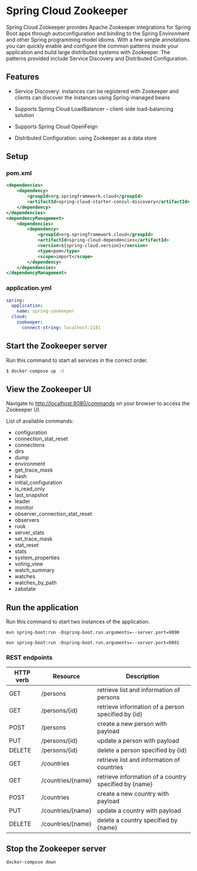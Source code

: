 # Spring Cloud Zookeeper

Spring Cloud Zookeeper provides Apache Zookeeper integrations for Spring Boot apps through autoconfiguration and binding to the Spring Environment and other Spring programming model idioms. With a few simple annotations you can quickly enable and configure the common patterns inside your application and build large distributed systems with Zookeeper. The patterns provided include Service Discovery and Distributed Configuration.

## Features

- Service Discovery: instances can be registered with Zookeeper and clients can discover the instances using Spring-managed beans

- Supports Spring Cloud LoadBalancer - client-side load-balancing solution

- Supports Spring Cloud OpenFeign

- Distributed Configuration: using Zookeeper as a data store

## Setup

### pom.xml

```xml
<dependencies>
    <dependency>
        <groupId>org.springframework.cloud</groupId>
        <artifactId>spring-cloud-starter-consul-discovery</artifactId>
    </dependency>
</dependencies>
<dependencyManagement>
    <dependencies>
        <dependency>
            <groupId>org.springframework.cloud</groupId>
            <artifactId>spring-cloud-dependencies</artifactId>
            <version>${spring-cloud.version}</version>
            <type>pom</type>
            <scope>import</scope>
        </dependency>
    </dependencies>
</dependencyManagement>
```

### application.yml

```yaml
spring:
  application:
    name: spring-zookeeper
  cloud:
    zookeeper:
      connect-string: localhost:2181
```

## Start the Zookeeper server

Run this command to start all services in the correct order.

```bash
$ docker-compose up -d
```

## View the Zookeeper UI

Navigate to [http://localhost:8080/commands](http://localhost:8080/commands) on your browser to access the Zookeeper UI.

List of available commands:

- configuration
- connection_stat_reset
- connections
- dirs
- dump
- environment
- get_trace_mask
- hash
- initial_configuration
- is_read_only
- last_snapshot
- leader
- monitor
- observer_connection_stat_reset
- observers
- ruok
- server_stats
- set_trace_mask
- stat_reset
- stats
- system_properties
- voting_view
- watch_summary
- watches
- watches_by_path
- zabstate

## Run the application

Run this command to start two instances of the application. 

```
mvn spring-boot:run -Dspring-boot.run.arguments=--server.port=9090
```

```
mvn spring-boot:run -Dspring-boot.run.arguments=--server.port=9091
```

### REST endpoints

| HTTP verb | Resource  | Description
|----|---|---|
|  GET  | /persons  | retrieve list and information of persons  
|  GET |  /persons/{id} | retrieve information of a person specified by {id}
|  POST | /persons  | create a new person with payload  
|  PUT   |  /persons/{id} | update a person with payload   
|  DELETE   | /persons/{id}  |  delete a person specified by {id} 
|  GET  | /countries  | retrieve list and information of countries  
|  GET |  /countries/{name} | retrieve information of a country specified by {name} 
|  POST | /countries  | create a new country with payload  
|  PUT   |  /countries/{name} | update a country with payload   
|  DELETE   | /countries/{name}  |  delete a country specified by {name} 


## Stop the Zookeeper server

```bash
docker-compose down
```
